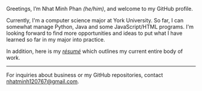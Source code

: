 Greetings, I’m Nhat Minh Phan *(he/him)*, and welcome to my GitHub profile.

Currently, I'm a computer science major at York University. So far, I can somewhat manage Python, Java and some JavaScript/HTML programs.
I'm looking forward to find more opportunities and ideas to put what I have learned so far in my major into practice.

In addition, here is my *[résumé](https://drive.google.com/file/d/15HbQlVUtldtzYri6fByNt_6sre-KgTX-/view?usp=sharing)* which outlines my current entire body of work.

---

For inquiries about business or my GitHub repositories, contact nhatminh120767@gmail.com.

<!---
NhatMinhPhan/NhatMinhPhan is a ✨ special ✨ repository because its `README.md` (this file) appears on your GitHub profile.
You can click the Preview link to take a look at your changes.
--->
